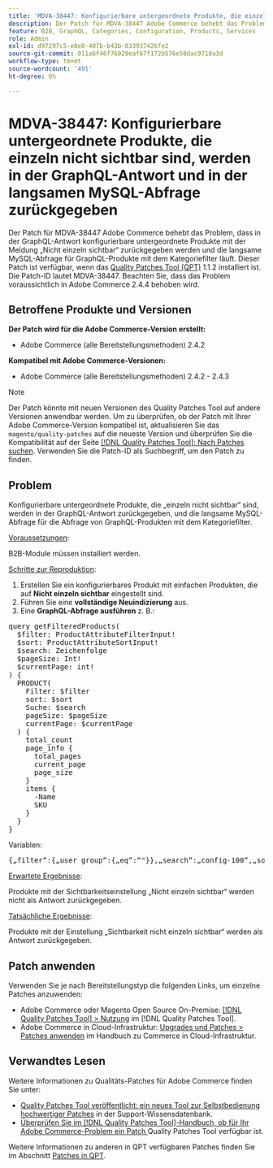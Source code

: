 ```yaml
---
title: 'MDVA-38447: Konfigurierbare untergeordnete Produkte, die einzeln nicht sichtbar sind, werden in der GraphQL-Antwort und in der langsamen MySQL-Abfrage zurückgegeben'
description: Der Patch für MDVA-38447 Adobe Commerce behebt das Problem, dass in der GraphQL-Antwort konfigurierbare untergeordnete Produkte mit der Meldung „Nicht einzeln sichtbar“ zurückgegeben werden und die langsame MySQL-Abfrage für GraphQL-Produkte mit dem Kategoriefilter läuft. Dieser Patch ist verfügbar, wenn das [Quality Patches Tool (QPT)](https://experienceleague.adobe.com/en/docs/commerce-operations/tools/quality-patches-tool/quality-patches-tool-to-self-serve-quality-patches) 1.1.2 installiert ist. Die Patch-ID lautet MDVA-38447. Beachten Sie, dass das Problem voraussichtlich in Adobe Commerce 2.4.4 behoben wird.
feature: B2B, GraphQL, Categories, Configuration, Products, Services
role: Admin
exl-id: d97297c5-e8e8-407b-b43b-033937426fe2
source-git-commit: 011a6f46f76029eaf67f172b576e58dac9710a3d
workflow-type: tm+mt
source-wordcount: '491'
ht-degree: 0%

---
```


# MDVA-38447: Konfigurierbare untergeordnete Produkte, die einzeln nicht sichtbar sind, werden in der GraphQL-Antwort und in der langsamen MySQL-Abfrage zurückgegeben

Der Patch für MDVA-38447 Adobe Commerce behebt das Problem, dass in der GraphQL-Antwort konfigurierbare untergeordnete Produkte mit der Meldung „Nicht einzeln sichtbar“ zurückgegeben werden und die langsame MySQL-Abfrage für GraphQL-Produkte mit dem Kategoriefilter läuft. Dieser Patch ist verfügbar, wenn das [Quality Patches Tool (QPT)](https://experienceleague.adobe.com/en/docs/commerce-operations/tools/quality-patches-tool/quality-patches-tool-to-self-serve-quality-patches) 1.1.2 installiert ist. Die Patch-ID lautet MDVA-38447. Beachten Sie, dass das Problem voraussichtlich in Adobe Commerce 2.4.4 behoben wird.

## Betroffene Produkte und Versionen

**Der Patch wird für die Adobe Commerce-Version erstellt:**

* Adobe Commerce (alle Bereitstellungsmethoden) 2.4.2

**Kompatibel mit Adobe Commerce-Versionen:**

* Adobe Commerce (alle Bereitstellungsmethoden) 2.4.2 - 2.4.3

>[!NOTE]
>
>Der Patch könnte mit neuen Versionen des Quality Patches Tool auf andere Versionen anwendbar werden. Um zu überprüfen, ob der Patch mit Ihrer Adobe Commerce-Version kompatibel ist, aktualisieren Sie das `magento/quality-patches` auf die neueste Version und überprüfen Sie die Kompatibilität auf der Seite [[!DNL Quality Patches Tool]: Nach Patches suchen](https://experienceleague.adobe.com/en/docs/commerce-operations/tools/quality-patches-tool/quality-patches-tool-to-self-serve-quality-patches). Verwenden Sie die Patch-ID als Suchbegriff, um den Patch zu finden.

## Problem

Konfigurierbare untergeordnete Produkte, die „einzeln nicht sichtbar“ sind, werden in der GraphQL-Antwort zurückgegeben, und die langsame MySQL-Abfrage für die Abfrage von GraphQL-Produkten mit dem Kategoriefilter.

<u>Voraussetzungen</u>:

B2B-Module müssen installiert werden.

<u>Schritte zur Reproduktion</u>:

1. Erstellen Sie ein konfigurierbares Produkt mit einfachen Produkten, die auf **Nicht einzeln sichtbar** eingestellt sind.
1. Führen Sie eine **vollständige Neuindizierung** aus.
1. Eine **GraphQL-Abfrage ausführen** z. B.:

<pre>query getFilteredProducts(
  $filter: ProductAttributeFilterInput!
  $sort: ProductAttributeSortInput!
  $search: Zeichenfolge
  $pageSize: Int!
  $currentPage: int!
) {
  PRODUCT(
    Filter: $filter
    sort: $sort
    Suche: $search
    pageSize: $pageSize
    currentPage: $currentPage
  ) {
    total_count
    page_info {
      total_pages
      current_page
      page_size
    }
    items {
      -Name
      SKU
    }
  }
}</pre>

Variablen:

<pre>{„filter“:{„user_group“:{„eq“:“"}},„search“:„config-100“,„sort“:{},„pageSize“:200,„currentPage“:1}
</pre>

<u>Erwartete Ergebnisse</u>:

Produkte mit der Sichtbarkeitseinstellung „Nicht einzeln sichtbar“ werden nicht als Antwort zurückgegeben.

<u>Tatsächliche Ergebnisse</u>:

Produkte mit der Einstellung „Sichtbarkeit nicht einzeln sichtbar“ werden als Antwort zurückgegeben.

## Patch anwenden

Verwenden Sie je nach Bereitstellungstyp die folgenden Links, um einzelne Patches anzuwenden:

* Adobe Commerce oder Magento Open Source On-Premise: [[!DNL Quality Patches Tool] > Nutzung](/help/tools/quality-patches-tool/usage.md) im [!DNL Quality Patches Tool].
* Adobe Commerce in Cloud-Infrastruktur: [Upgrades und Patches > Patches anwenden](https://experienceleague.adobe.com/docs/commerce-cloud-service/user-guide/develop/upgrade/apply-patches.html) im Handbuch zu Commerce in Cloud-Infrastruktur.

## Verwandtes Lesen

Weitere Informationen zu Qualitäts-Patches für Adobe Commerce finden Sie unter:

* [Quality Patches Tool veröffentlicht: ein neues Tool zur Selbstbedienung hochwertiger Patches](https://experienceleague.adobe.com/en/docs/commerce-operations/tools/quality-patches-tool/quality-patches-tool-to-self-serve-quality-patches) in der Support-Wissensdatenbank.
* [Überprüfen Sie im [!DNL Quality Patches Tool]-Handbuch, ob für Ihr Adobe Commerce-Problem ein Patch ](/help/tools/quality-patches-tool/patches-available-in-qpt/check-patch-for-magento-issue-with-magento-quality-patches.md) Quality Patches Tool verfügbar ist.

Weitere Informationen zu anderen in QPT verfügbaren Patches finden Sie im Abschnitt [Patches in QPT](https://experienceleague.adobe.com/tools/commerce-quality-patches/index.html).
